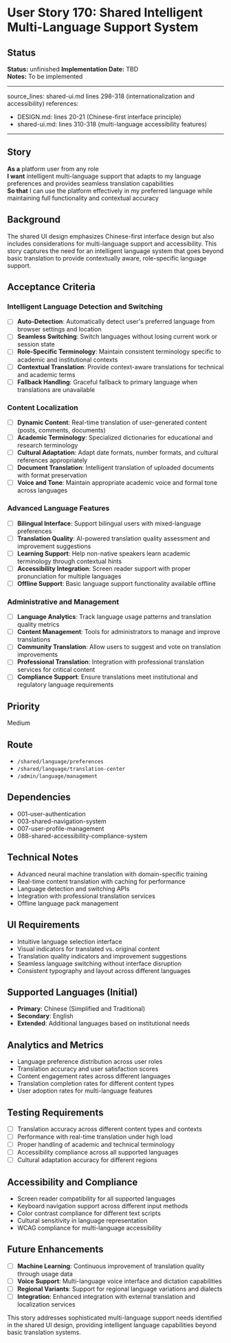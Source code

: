 # User Story 170: Shared Intelligent Multi-Language Support System

## Status
**Status:** unfinished
**Implementation Date:** TBD  
**Notes:** To be implemented

---
source_lines: shared-ui.md lines 298-318 (internationalization and accessibility)
references:
  - DESIGN.md: lines 20-21 (Chinese-first interface principle)
  - shared-ui.md: lines 310-318 (multi-language accessibility features)
---

## Story
**As a** platform user from any role  
**I want** intelligent multi-language support that adapts to my language preferences and provides seamless translation capabilities  
**So that** I can use the platform effectively in my preferred language while maintaining full functionality and contextual accuracy

## Background
The shared UI design emphasizes Chinese-first interface design but also includes considerations for multi-language support and accessibility. This story captures the need for an intelligent language system that goes beyond basic translation to provide contextually aware, role-specific language support.

## Acceptance Criteria

### Intelligent Language Detection and Switching
- [ ] **Auto-Detection**: Automatically detect user's preferred language from browser settings and location
- [ ] **Seamless Switching**: Switch languages without losing current work or session state
- [ ] **Role-Specific Terminology**: Maintain consistent terminology specific to academic and institutional contexts
- [ ] **Contextual Translation**: Provide context-aware translations for technical and academic terms
- [ ] **Fallback Handling**: Graceful fallback to primary language when translations are unavailable

### Content Localization
- [ ] **Dynamic Content**: Real-time translation of user-generated content (posts, comments, documents)
- [ ] **Academic Terminology**: Specialized dictionaries for educational and research terminology
- [ ] **Cultural Adaptation**: Adapt date formats, number formats, and cultural references appropriately
- [ ] **Document Translation**: Intelligent translation of uploaded documents with format preservation
- [ ] **Voice and Tone**: Maintain appropriate academic voice and formal tone across languages

### Advanced Language Features
- [ ] **Bilingual Interface**: Support bilingual users with mixed-language preferences
- [ ] **Translation Quality**: AI-powered translation quality assessment and improvement suggestions
- [ ] **Learning Support**: Help non-native speakers learn academic terminology through contextual hints
- [ ] **Accessibility Integration**: Screen reader support with proper pronunciation for multiple languages
- [ ] **Offline Support**: Basic language support functionality available offline

### Administrative and Management
- [ ] **Language Analytics**: Track language usage patterns and translation quality metrics
- [ ] **Content Management**: Tools for administrators to manage and improve translations
- [ ] **Community Translation**: Allow users to suggest and vote on translation improvements
- [ ] **Professional Translation**: Integration with professional translation services for critical content
- [ ] **Compliance Support**: Ensure translations meet institutional and regulatory language requirements

## Priority
Medium

## Route
- `/shared/language/preferences`
- `/shared/language/translation-center`
- `/admin/language/management`

## Dependencies
- 001-user-authentication
- 003-shared-navigation-system
- 007-user-profile-management
- 088-shared-accessibility-compliance-system

## Technical Notes
- Advanced neural machine translation with domain-specific training
- Real-time content translation with caching for performance
- Language detection and switching APIs
- Integration with professional translation services
- Offline language pack management

## UI Requirements
- Intuitive language selection interface
- Visual indicators for translated vs. original content
- Translation quality indicators and improvement suggestions
- Seamless language switching without interface disruption
- Consistent typography and layout across different languages

## Supported Languages (Initial)
- **Primary**: Chinese (Simplified and Traditional)
- **Secondary**: English
- **Extended**: Additional languages based on institutional needs

## Analytics and Metrics
- Language preference distribution across user roles
- Translation accuracy and user satisfaction scores
- Content engagement rates across different languages
- Translation completion rates for different content types
- User adoption rates for multi-language features

## Testing Requirements
- [ ] Translation accuracy across different content types and contexts
- [ ] Performance with real-time translation under high load
- [ ] Proper handling of academic and technical terminology
- [ ] Accessibility compliance across all supported languages
- [ ] Cultural adaptation accuracy for different regions

## Accessibility and Compliance
- Screen reader compatibility for all supported languages
- Keyboard navigation support across different input methods
- Color contrast compliance for different text scripts
- Cultural sensitivity in language representation
- WCAG compliance for multi-language accessibility

## Future Enhancements
- [ ] **Machine Learning**: Continuous improvement of translation quality through usage data
- [ ] **Voice Support**: Multi-language voice interface and dictation capabilities
- [ ] **Regional Variants**: Support for regional language variations and dialects
- [ ] **Integration**: Enhanced integration with external translation and localization services

This story addresses sophisticated multi-language support needs identified in the shared UI design, providing intelligent language capabilities beyond basic translation systems.
